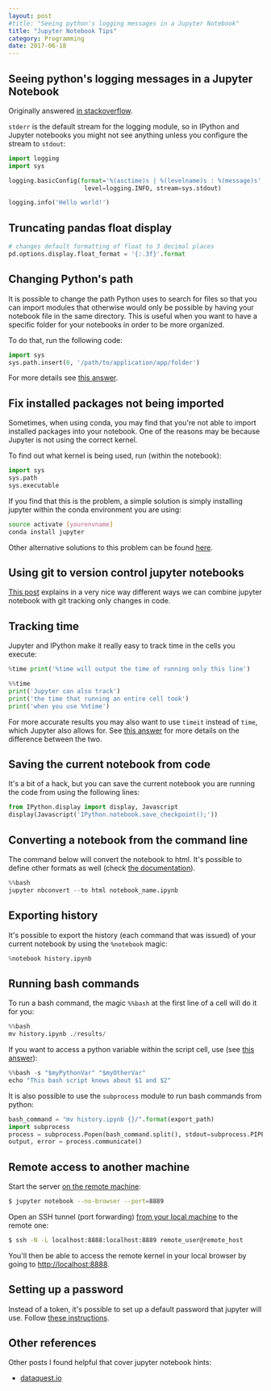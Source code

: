 ```yaml
---
layout: post
#title: "Seeing python's logging messages in a Jupyter Notebook"
title: "Jupyter Notebook Tips"
category: Programming
date: 2017-06-18
---
```


## Seeing python's logging messages in a Jupyter Notebook

Originally answered [in stackoverflow](https://stackoverflow.com/a/41060201/5103881).

`stderr` is the default stream for the logging module, so in IPython and Jupyter notebooks you
might not see anything unless you configure the stream to `stdout`:

```python
import logging
import sys

logging.basicConfig(format='%(asctime)s | %(levelname)s : %(message)s',
                     level=logging.INFO, stream=sys.stdout)

logging.info('Hello world!')
```


## Truncating pandas float display

```python
# changes default formatting of float to 3 decimal places
pd.options.display.float_format = '{:.3f}'.format
```

<!--
## Matplotlib

### Two plots side by side

https://stackoverflow.com/a/42818547/5103881
-->


## Changing Python's path

It is possible to change the path Python uses to search for files so that you can import modules that otherwise would only be possible by having your notebook file in the same directory. This is useful when you want to have a specific folder for your notebooks in order to be more organized.

To do that, run the following code:

```python
import sys
sys.path.insert(0, '/path/to/application/app/folder')
```

For more details see [this answer](https://stackoverflow.com/a/4383597/5103881).


## Fix installed packages not being imported

Sometimes, when using conda, you may find that you're not able to import installed packages into your notebook. One of the reasons may be because Jupyter is not using the correct kernel.

To find out what kernel is being used, run (within the notebook):

```python
import sys
sys.path
sys.executable
```

If you find that this is the problem, a simple solution is simply installing jupyter within the conda environment you are using:

```bash
source activate [yourenvname]
conda install jupyter
```

Other alternative solutions to this problem can be found [here](https://github.com/jupyter/notebook/issues/2563).



## Using git to version control jupyter notebooks

[This post](http://timstaley.co.uk/posts/making-git-and-jupyter-notebooks-play-nice/) explains in a very nice way different ways we can combine jupyter notebook with git tracking only changes in code.


## Tracking time

Jupyter and IPython make it really easy to track time in the cells you execute:

```python
%time print('%time will output the time of running only this line')
```

```python
%%time
print('Jupyter can also track')
print('the time that running an entire cell took')
print('when you use %%time')
```

For more accurate results you may also want to use `timeit` instead of `time`, which Jupyter also allows for. See [this answer](https://stackoverflow.com/questions/17579357/time-time-vs-timeit-timeit) for more details on the difference between the two.


## Saving the current notebook from code

It's a bit of a hack, but you can save the current notebook you are running the code from using the following lines:

```python
from IPython.display import display, Javascript
display(Javascript('IPython.notebook.save_checkpoint();'))
```

## Converting a notebook from the command line

The command below will convert the notebook to html. It's possible to define other formats as well (check [the documentation](https://nbconvert.readthedocs.io/en/latest/customizing.html)).

```python
%%bash
jupyter nbconvert --to html notebook_name.ipynb
```

## Exporting history

It's possible to export the history (each command that was issued) of your current notebook by using the `%notebook` magic:

```python
%notebook history.ipynb
```

## Running bash commands

To run a bash command, the magic `%%bash` at the first line of a cell will do it for you:

```python
%%bash
mv history.ipynb ./results/
```

If you want to access a python variable within the script cell, use (see [this answer](https://stackoverflow.com/questions/19579546/can-i-access-python-variables-within-a-bash-or-script-ipython-notebook-c)):

```python
%%bash -s "$myPythonVar" "$myOtherVar"
echo "This bash script knows about $1 and $2"
```

It is also possible to use the `subprocess` module to run bash commands from python:

```python
bash_command = "mv history.ipynb {}/".format(export_path)
import subprocess
process = subprocess.Popen(bash_command.split(), stdout=subprocess.PIPE)
output, error = process.communicate()
```


## Remote access to another machine

Start the server <u>on the remote machine</u>:
```bash
$ jupyter notebook --no-browser --port=8889
```

Open an SSH tunnel (port forwarding) <u>from your local machine</u> to the remote one:
```bash
$ ssh -N -L localhost:8888:localhost:8889 remote_user@remote_host
```

You'll then be able to access the remote kernel in your local browser by going to [http://localhost:8888](http://localhost:8888).


## Setting up a password

Instead of a token, it's possible to set up a default password that jupyter will use. Follow [these instructions](http://testnb.readthedocs.io/en/stable/examples/Notebook/Configuring%20the%20Notebook%20and%20Server.html#setting-a-password).


## Other references

Other posts I found helpful that cover jupyter notebook hints:

- [dataquest.io](https://www.dataquest.io/blog/jupyter-notebook-tips-tricks-shortcuts/)
